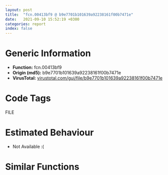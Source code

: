 ```yaml
---
layout: post
title:  "fcn.00413bf9 @ b9e7701b101639a92238161f00b7471e"
date:   2021-09-10 15:52:19 +0300
categories: report
index: false
---
```


# Generic Information
- **Function:** fcn.00413bf9
- **Origin (md5):** b9e7701b101639a92238161f00b7471e
- **VirusTotal:** [virustotal.com/gui/file/b9e7701b101639a92238161f00b7471e][virustotal_ref]

# Code Tags
<span class="tag" id="FILE">FILE</span>


# Estimated Behaviour
<ul><li class="bhv-desc" id="na">Not Available :(</li></ul>

# Similar Functions
<script type="text/javascript" src="https://www.gstatic.com/charts/loader.js"></script>
<script type="text/javascript">

    google.charts.load('current', {'packages':['corechart']});
    google.charts.setOnLoadCallback(drawChart);

    function drawChart() {
    var data = new google.visualization.DataTable();
        data.addColumn('number', 'X');
        data.addColumn('number', 'Y');
        data.addColumn({type: 'string', role: 'tooltip', 'p': {'html': true}});
        data.addColumn({'type': 'string', 'role': 'style'});
        
        data.addRows([
    [-231.35252380371094, -2.554285764694214, '<b><a href="/report/fcn.00413bf9@b9e7701b101639a92238161f00b7471e">fcn.00413bf9</a><br>@b9e7701b101639a92238161f00b7471e</b><br>', 'point { fill-color: #e0440e; }'],
[-166.6546173095703, -2.8957765102386475, '<b><a href="/report/fcn.00413bf9@41d541db4a17e11df1b616218be77825">fcn.00413bf9</a><br>@41d541db4a17e11df1b616218be77825</b><br>', 'null'],
[-113.55614471435547, 41.73154067993164, '<b><a href="/report/fcn.00413bf9@31d828bf241be93b3ffe89cf3c313d44">fcn.00413bf9</a><br>@31d828bf241be93b3ffe89cf3c313d44</b><br>', 'null'],
[-181.7045135498047, -72.46033477783203, '<b><a href="/report/fcn.00413bf9@bd5810ea8cdeec913ece5ee7baedb8e9">fcn.00413bf9</a><br>@bd5810ea8cdeec913ece5ee7baedb8e9</b><br>', 'null'],
[-67.00262451171875, 88.04405975341797, '<b><a href="/report/fcn.004756a4@125511dc58d9fe5b15e0562013727778">fcn.004756a4</a><br>@125511dc58d9fe5b15e0562013727778</b><br>', 'null'],
[-113.03775024414062, -96.12690734863281, '<b><a href="/report/fcn.00413bf9@6312517583453b51c66fd5c06a181092">fcn.00413bf9</a><br>@6312517583453b51c66fd5c06a181092</b><br>', 'null'],
[-47.49583053588867, 12.650111198425293, '<b><a href="/report/fcn.00413bf9@1bf3bcaca0e582026c935549bb7d8a33">fcn.00413bf9</a><br>@1bf3bcaca0e582026c935549bb7d8a33</b><br>', 'null'],
[-47.489078521728516, -60.896881103515625, '<b><a href="/report/fcn.004141b9@ce89505d1998cb8719c6ac390eeeb98e">fcn.004141b9</a><br>@ce89505d1998cb8719c6ac390eeeb98e</b><br>', 'null'],
[-174.65106201171875, 71.15464782714844, '<b><a href="/report/fcn.00413bf9@e9c6b3bcaa2edc455cb26f1e0f4a513a">fcn.00413bf9</a><br>@e9c6b3bcaa2edc455cb26f1e0f4a513a</b><br>', 'null'],
[50.218807220458984, 4.640786647796631, '<b><a href="/report/fcn.004441f9@c2f40b3bc10e39d3d975422ee4d09bab">fcn.004441f9</a><br>@c2f40b3bc10e39d3d975422ee4d09bab</b><br>', 'null'],
[-109.66045379638672, -23.60725975036621, '<b><a href="/report/fcn.00413bf9@773e84b03dfb92871dd754ab3c01c180">fcn.00413bf9</a><br>@773e84b03dfb92871dd754ab3c01c180</b><br>', 'null'],

        ]);

    var options = {
        title: 'Similarity Plot',
        legend: 'none',
        colors: ['#dedbd9', '#e6693e', '#ec8f6e', '#f3b49f', '#f6c7b6'],
        tooltip: {isHtml: true, trigger: 'both'},
        explorer: {
        actions: ["dragToZoom", "rightClickToReset"],
        },
        chartArea: {
        width: '80%',
        height: '80%'
        },
        width: '100%',
        height: '100%'
    };

    var chart = new google.visualization.ScatterChart(document.getElementById('chart_div'));

    chart.draw(data, options);
    }
    
</script>


<div id="chart_div" style="width: 100%px; height: 100%;"></div>

# Disassembled Code
{% highlight nasm %}

mov edi, edi
push ebp
mov ebp, esp
mov eax, 0x1018
call fcn.00408820
mov eax, dword[0x42e068]
xor eax, ebp
mov dword[ebp-4], eax
push ebx
push dword[ebp+8]
call fcn.00412c91
pop ecx
mov ecx, dword[ebp+8]
mov ebx, eax
cmp dword[ecx+8], 0
jne off.b57
mov eax, dword[ebp+0xc]
mov edx, dword[ebp+0x10]
jmp off.b396
mov eax, dword[ecx]
sub eax, dword[ecx+4]
push esi
push edi
push 0
cdq
push 2
push edx
push eax
call fcn.0041e320
mov ecx, ebx
mov dword[ebp-0x1008], eax
and ecx, 0x3f
mov dword[ebp-0x1014], edx
mov esi, ebx
imul edi, ecx, 0x30
sar esi, 6
push 0
mov ecx, dword[esi*4+0x42f9c0]
push dword[edi+ecx+0x24]
push dword[edi+ecx+0x20]
push ebx
call fcn.00414b55
mov ecx, dword[esi*4+0x42f9c0]
add esp, 0x10
mov dword[ebp-0x100c], eax
mov eax, edx
mov edx, dword[ebp-0x100c]
mov dword[ebp-0x1018], eax
cmp edx, dword[edi+ecx+0x20]
jne off.b389
cmp eax, dword[edi+ecx+0x24]
jne off.b389
push 0
lea eax, [ebp-0x1010]
push eax
push 0x1000
lea eax, [ebp-0x1004]
push eax
push dword[edi+ecx+0x18]
call dword[sym.imp.KERNEL32.dll_ReadFile]
test eax, eax
je off.b389
push 0
push dword[ebp+0x10]
push dword[ebp+0xc]
push ebx
call fcn.00414b55
add esp, 0x10
test edx, edx
jg off.b248
jl off.b389
test eax, eax
jb off.b389
mov ebx, dword[ebp-0x1014]
mov eax, dword[ebp-0x1010]
test ebx, ebx
jl off.b274
jg off.b389
cmp dword[ebp-0x1008], eax
ja off.b389
lea edi, [ebp-0x1004]
xor edx, edx
add edi, eax
lea ecx, [ebp-0x1004]
xor esi, esi
cmp dword[ebp-0x1008], edx
jne off.b304
test ebx, ebx
je off.b364
cmp ecx, edi
jae off.b364
mov al, byte[ecx]
cmp al, 0xd
jne off.b333
lea eax, [edi-1]
cmp ecx, eax
jae off.b345
lea eax, [ecx+1]
cmp byte[eax], 0xa
jne off.b345
mov ecx, eax
jmp off.b345
movzx eax, al
movsx eax, byte[eax+0x42e2f0]
add ecx, eax
add esi, 1
adc edx, 0
inc ecx
cmp esi, dword[ebp-0x1008]
jne off.b304
cmp edx, ebx
jne off.b304
lea eax, [ebp-0x1004]
sub ecx, eax
mov eax, ecx
cdq
add eax, dword[ebp-0x100c]
adc edx, dword[ebp-0x1018]
jmp off.b394
or eax, 0xffffffff
or edx, eax
pop edi
pop esi
mov ecx, dword[ebp-4]
xor ecx, ebp
pop ebx
call fcn.00407996
mov esp, ebp
pop ebp
ret

{% endhighlight %}

[virustotal_ref]: https://www.virustotal.com/gui/file/b9e7701b101639a92238161f00b7471e